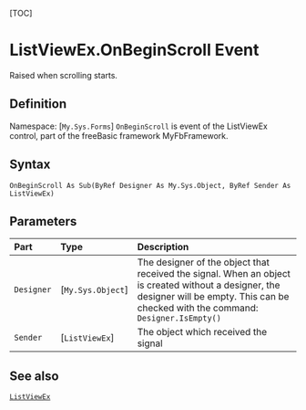 [TOC]
# ListViewEx.OnBeginScroll Event
Raised when scrolling starts.
## Definition
Namespace: [`My.Sys.Forms`]
`OnBeginScroll` is event of the ListViewEx control, part of the freeBasic framework MyFbFramework.
## Syntax
```freeBasic
OnBeginScroll As Sub(ByRef Designer As My.Sys.Object, ByRef Sender As ListViewEx)
```

## Parameters

|Part|Type|Description|
| :------------ | :------------ | :------------ |
|`Designer`|[`My.Sys.Object`]|The designer of the object that received the signal. When an object is created without a designer, the designer will be empty. This can be checked with the command: `Designer.IsEmpty()`|
|`Sender`|[`ListViewEx`]|The object which received the signal|

## See also
[`ListViewEx`](ListViewEx.md)
